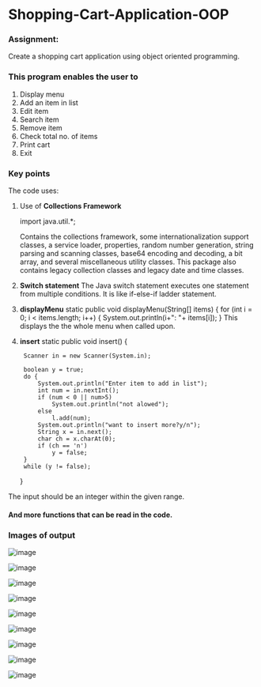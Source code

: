 # Shopping-Cart-Application-OOP

### Assignment:
Create a shopping cart application using object oriented programming.

### This program enables the user to 
1. Display  menu
2. Add an item in list
3. Edit item
4. Search item
5. Remove item
6. Check total no. of items
7. Print cart
8. Exit

### Key points
The code uses:
1. Use of **Collections Framework**
  
    import java.util.*; 
  
    Contains the collections framework, some internationalization support classes, a service loader, properties, random number generation, string parsing and scanning classes, base64 encoding and decoding, a bit array, and several miscellaneous utility classes. This package also contains legacy collection classes and legacy date and time classes.
  
2. **Switch statement**
  The Java switch statement executes one statement from multiple conditions. It is like if-else-if ladder statement.
  
3.  **displayMenu**
   static public void displayMenu(String[] items) {
        for (int i = 0; i < items.length; i++) {
            System.out.println(i+": "+ items[i]);
        }
    This displays the the whole menu when called upon.   

4. **insert**
    static public void insert() {

        Scanner in = new Scanner(System.in);

        boolean y = true;
        do {
            System.out.println("Enter item to add in list");
            int num = in.nextInt();
            if (num < 0 || num>5)
                System.out.println("not alowed");
            else
                l.add(num);
            System.out.println("want to insert more?y/n");
            String x = in.next();
            char ch = x.charAt(0);
            if (ch == 'n')
                y = false;
        }
        while (y != false);
    }
    
  The input should be an integer within the given range.
  
  
  #### And more functions that can be read in the code.
  

### Images of output

![image](https://user-images.githubusercontent.com/63361851/136696410-b91d370b-22f9-4723-b547-534c0f017717.png)

![image](https://user-images.githubusercontent.com/63361851/136696649-5d294118-b081-4f1b-8478-28665df7ad6b.png)

![image](https://user-images.githubusercontent.com/63361851/136696719-c7d93fbc-6e8f-42d3-bfc7-f41ac4698233.png)

![image](https://user-images.githubusercontent.com/63361851/136696741-4b1a9849-6e78-47fa-9a54-65af0721ab84.png)

![image](https://user-images.githubusercontent.com/63361851/136696808-b5701793-17e6-4503-8dd2-9e8b70d5cc66.png)

![image](https://user-images.githubusercontent.com/63361851/136696828-c2d34127-0ccd-4849-bed4-a06ecd974996.png)

![image](https://user-images.githubusercontent.com/63361851/136696841-61dba7a8-8393-4543-bb09-d771f0a324d0.png)

![image](https://user-images.githubusercontent.com/63361851/136696865-49f88ce6-117f-44d2-b75f-7f85b9ffe959.png)

![image](https://user-images.githubusercontent.com/63361851/136696879-e80cb635-5b13-497a-9339-979ad1d5e63b.png)
